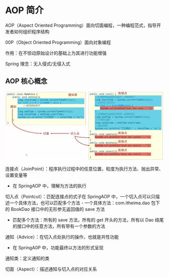 # AOP 简介

AOP（Aspect Oriented Programming）面向切面编程，一种编程范式，指导开发者如何组织程序结构

00P（Object Oriented Programming）面向对象编程

作用：在不惊动原始设计的基础上为其进行功能增强

Spring 理念：无入侵式/无侵入式

## AOP 核心概念

![0](figure/aop0.png)

连接点（JoinPoint）：程序执行过程中的任意位置，粒度为执行方法、抛出异常、设置变量等
- 在 SpringAOP 中，理解为方法的执行

切入点（Pointcut）：匹配连接点的式子在 SpringAOP 中，一个切入点可以只描述一个具体方法，也可以匹配多个方法 - 一个具体方法：com.itheima.dao 包下的 BookDao 接口中的无形参无返回值的 save 方法 
- 匹配多个方法：所有的 save 方法，所有的 get 开头的方法，所有以 Dao 结尾的接口中的任意方法，所有带有一个参数的方法

通知（Advice）：在切入点处执行的操作，也就是共性功能
- 在 SpringA0P 中，功能最终以方法的形式呈现

通知类：定义通知的类

切面（Aspect）：描述通知与切入点的对应关系







